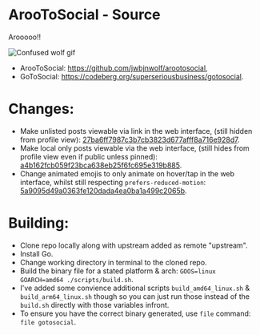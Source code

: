 # ArooToSocial - Source

Arooooo!!

![Confused wolf gif](https://github.com/jwbjnwolf/arootosocial/assets/59905825/f763c01e-0f7c-4dfd-82c9-44bb7ec649fd)

- ArooToSocial: https://github.com/jwbjnwolf/arootosocial,
- GoToSocial: https://codeberg.org/superseriousbusiness/gotosocial.

# Changes:
- Make unlisted posts viewable via link in the web interface, (still hidden from profile view): [27ba6ff7987c3b7cb3823d677afff8a716e928d7](https://github.com/jwbjnwolf/arootosocial-src/commit/27ba6ff7987c3b7cb3823d677afff8a716e928d7).
- Make local only posts viewable via the web interface, (still hides from profile view even if public unless pinned): [a4b162fcb059f23bca638eb25f6fc695e319b885](https://github.com/jwbjnwolf/arootosocial-src/commit/a4b162fcb059f23bca638eb25f6fc695e319b885).
- Change animated emojis to only animate on hover/tap in the web interface, whilst still respecting `prefers-reduced-motion`: [5a9095d49a0363fe120dada4ea0ba1a499c2065b](https://github.com/jwbjnwolf/arootosocial-src/commit/5a9095d49a0363fe120dada4ea0ba1a499c2065b/).

# Building:
- Clone repo locally along with upstream added as remote "upstream".
- Install Go.
- Change working directory in terminal to the cloned repo.
- Build the binary file for a stated platform & arch: `GOOS=linux GOARCH=amd64 ./scripts/build.sh`.
- I've added some convience additional scripts `build_amd64_linux.sh` & `build_arm64_linux.sh` though so you can just run those instead of the `build.sh` directly with those variables infront.
- To ensure you have the correct binary generated, use `file` command: `file gotosocial`.